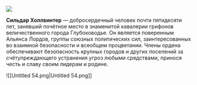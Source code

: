 [![](https://dnd.su/gallery/bestiary/23_1512737166.jpg)](https://dnd.su/gallery/bestiary/23_1512737166.jpg)

**Сильдар Холлвинтер** — добросердечный человек почти пятидесяти лет, занявший почётное место в знаменитой кавалерии грифонов величественного города Глубоководье. Он является поверенным Альянса Лордов, группы союзных политических сил, заинтересованных во взаимной безопасности и всеобщем процветании. Члены ордена обеспечивают безопасность крупных городов и других поселений за счётупреждающего устранения угроз любыми средствами, принося честь и славу своим лидерам и родине.

![[Untitled 54.png|Untitled 54.png]]
